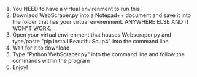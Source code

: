 1) You NEED to have a virtual envirenment to run this
2) Downlaod WebScraper.py into a Notepad++ document and save it into the folder that has your virtual envirenment. ANYWHERE ELSE AND IT WON"T WORK.
3) Open your virtual envirenment that houses Webscraper.py and type/paste "pip install BeautifulSoup4" into the command line
4) Wait for it to download
5) Type "Python WebScraper.py" into the command line and follow the commands within the program
6) Enjoy!
